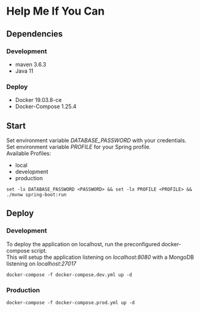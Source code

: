 # Help Me If You Can

## Dependencies

### Development
* maven 3.6.3
* Java 11
### Deploy
* Docker 19.03.8-ce
* Docker-Compose 1.25.4

## Start
Set environment variable *DATABASE_PASSWORD* with your credentials.  
Set environment variable *PROFILE* for your Spring profile.  
Available Profiles:
* local
* development
* production

`set -lx DATABASE_PASSWORD <PASSWORD> && set -lx PROFILE <PROFILE> && ./mvnw spring-boot:run`


## Deploy

### Development
To deploy the application on localhost, run the preconfigured docker-compose script.  
This will setup the application listening on *localhost:8080* with a MongoDB listening on *localhost:27017*

`docker-compose -f docker-compose.dev.yml up -d`

### Production
`docker-compose -f docker-compose.prod.yml up -d`

